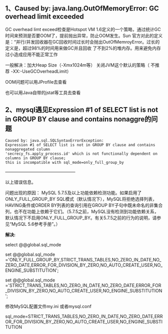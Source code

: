## 1、Caused by: java.lang.OutOfMemoryError: GC overhead limit exceeded

GC overhead limt exceed检查是Hotspot VM 1.6定义的一个策略，通过统计GC时间来预测是否要OOM了，提前抛出异常，防止OOM发生。Sun 官方对此的定义是：“并行/并发回收器在GC回收时间过长时会抛出OutOfMemroyError。过长的定义是，超过98%的时间用来做GC并且回收 了不到2%的堆内存。用来避免内存过小造成应用不能正常工作

一般解决：加大Heap Size（-Xmx1024m等）  关闭JVM这个默认的策略（ 不推荐  -XX:-UseGCOverheadLimit）

OOM问题可以用JProfile去查看

也可以用Java自带的jstat等工具去查看

## 2、mysql遇见Expression #1 of SELECT list is not in GROUP BY clause and contains nonaggre的问题

```
Caused by: java.sql.SQLSyntaxErrorException: 
Expression #1 of SELECT list is not in GROUP BY clause and contains nonaggregated column 
'secrecy_fs.apply_process.id' which is not functionally dependent on columns in GROUP BY clause; 
this is incompatible with sql_mode=only_full_group_by
```

————————————————

以上错误信息。

问题出现的原因：
MySQL 5.7.5及以上功能依赖检测功能。如果启用了ONLY_FULL_GROUP_BY SQL模式（默认情况下），MySQL将拒绝选择列表，HAVING条件或ORDER BY列表的查询引用在GROUP BY子句中既未命名的非集合列，也不在功能上依赖于它们。（5.7.5之前，MySQL没有检测到功能依赖关系，默认情况下不启用ONLY_FULL_GROUP_BY。有关5.7.5之前的行为的说明，请参见“MySQL 5.6参考手册”。）

**解决:**

select @@global.sql_mode

set @@global.sql_mode
='ONLY_FULL_GROUP_BY,STRICT_TRANS_TABLES,NO_ZERO_IN_DATE,NO_ZERO_DATE,ERROR_FOR_DIVISION_BY_ZERO,NO_AUTO_CREATE_USER,NO_ENGINE_SUBSTITUTION';

set @@global.sql_mode
='STRICT_TRANS_TABLES,NO_ZERO_IN_DATE,NO_ZERO_DATE,ERROR_FOR_DIVISION_BY_ZERO,NO_AUTO_CREATE_USER,NO_ENGINE_SUBSTITUTION';

修改MySQL配置文件my.ini 或者mysql.conf

sql_mode=STRICT_TRANS_TABLES,NO_ZERO_IN_DATE,NO_ZERO_DATE,ERROR_FOR_DIVISION_BY_ZERO,NO_AUTO_CREATE_USER,NO_ENGINE_SUBSTITUTION